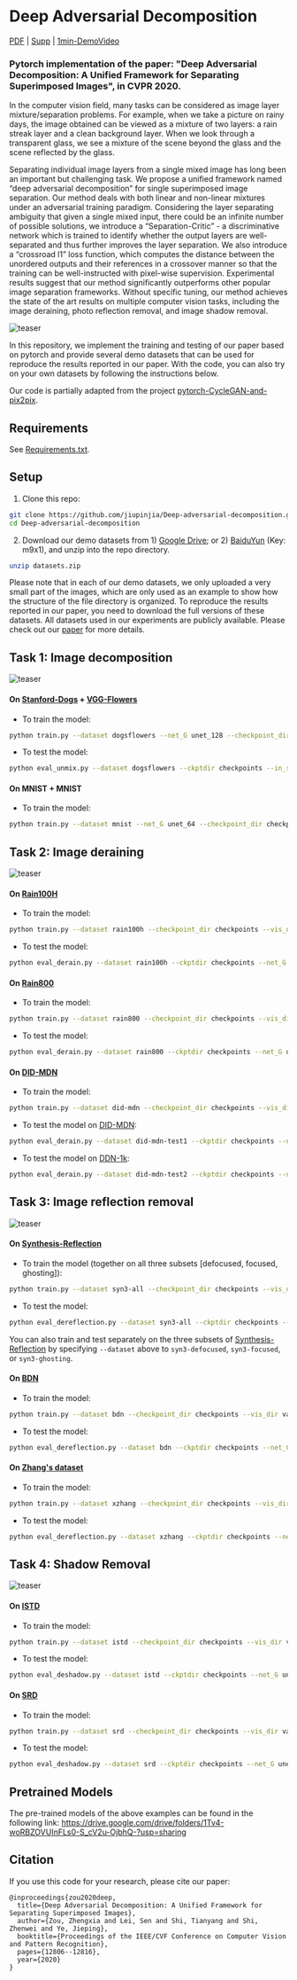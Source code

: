# Deep Adversarial Decomposition 

[PDF](<https://openaccess.thecvf.com/content_CVPR_2020/papers/Zou_Deep_Adversarial_Decomposition_A_Unified_Framework_for_Separating_Superimposed_Images_CVPR_2020_paper.pdf>) | [Supp](<https://openaccess.thecvf.com/content_CVPR_2020/supplemental/Zou_Deep_Adversarial_Decomposition_CVPR_2020_supplemental.pdf>) | [1min-DemoVideo](<http://www-personal.umich.edu/~zzhengxi/zzx_gallery/5946-1min.mp4>) 

### Pytorch implementation of the paper: "Deep Adversarial Decomposition: A Unified Framework for Separating Superimposed Images", in CVPR 2020.

In the computer vision field, many tasks can be considered as image layer mixture/separation problems. For example, when we take a picture on rainy days, the image obtained can be viewed as a mixture of two layers: a rain streak layer and a clean background layer. When we look through a transparent glass, we see a mixture of the scene beyond the glass and the scene reflected by the glass.

Separating individual image layers from a single mixed image has long been an important but challenging task. We propose a unified framework named “deep adversarial decomposition” for single superimposed image separation. Our method deals with both linear and non-linear mixtures under an adversarial training paradigm. Considering the layer separating ambiguity that given a single mixed input, there could be an infinite number of possible solutions, we introduce a “Separation-Critic” - a discriminative network which is trained to identify whether the output layers are well-separated and thus further improves the layer separation. We also introduce a “crossroad l1” loss function, which computes the distance between the unordered outputs and their references in a crossover manner so that the training can be well-instructed with pixel-wise supervision. Experimental results suggest that our method significantly outperforms other popular image separation frameworks. Without specific tuning, our method achieves the state of the art results on multiple computer vision tasks, including the image deraining, photo reflection removal, and image shadow removal. 

![teaser](fig/teaser.jpg)

In this repository, we implement the training and testing of our paper based on pytorch and provide several demo datasets that can be used for reproduce the results reported in our paper. With the code, you can also try on your own datasets by following the instructions below.

Our code is partially adapted from the project [pytorch-CycleGAN-and-pix2pix](https://github.com/junyanz/pytorch-CycleGAN-and-pix2pix).



## Requirements

See [Requirements.txt](Requirements.txt).



## Setup

1. Clone this repo:

```bash
git clone https://github.com/jiupinjia/Deep-adversarial-decomposition.git 
cd Deep-adversarial-decomposition
```

2. Download our demo datasets from 1) [Google Drive](https://drive.google.com/file/d/1KZqtGCBfECyaY0Oy0MJ7fmZVBZjM4cLA/view?usp=sharing); or 2) [BaiduYun](https://pan.baidu.com/s/1NffJjxQEo_BcjAv4nj4rQw) (Key: m9x1), and unzip into the repo directory.

```bash
unzip datasets.zip
```

   Please note that in each of our demo datasets, we only uploaded a very small part of the images, which are only used as an example to show how the structure of the file directory is organized. To reproduce the results reported in our paper, you need to download the full versions of these datasets. All datasets used in our experiments are publicly available. Please check out our [paper](https://openaccess.thecvf.com/content_CVPR_2020/papers/Zou_Deep_Adversarial_Decomposition_A_Unified_Framework_for_Separating_Superimposed_Images_CVPR_2020_paper.pdf) for more details.

   


## Task 1: Image decomposition

![teaser](fig/unmix.jpg)


#### On [Stanford-Dogs](https://people.csail.mit.edu/khosla/papers/fgvc2011.pdf) + [VGG-Flowers](http://www.robots.ox.ac.uk/~men/papers/nilsback_cvpr06.pdf)

- To train the model:

```bash
python train.py --dataset dogsflowers --net_G unet_128 --checkpoint_dir checkpoints --vis_dir val_out --max_num_epochs 200 --batch_size 2 --enable_d1d2 --enable_d3 --enable_synfake --output_auto_enhance
```

- To test the model:

```bash
python eval_unmix.py --dataset dogsflowers --ckptdir checkpoints --in_size 128 --net_G unet_128 --save_output
```

#### On MNIST + MNIST

- To train the model:

```bash
python train.py --dataset mnist --net_G unet_64 --checkpoint_dir checkpoints --vis_dir val_out --max_num_epochs 200 --batch_size 2 --enable_d1d2 --enable_d3 --enable_synfake --output_auto_enhance
```



## Task 2: Image deraining

![teaser](fig/derain.jpg)

#### On [Rain100H](https://arxiv.org/abs/1609.07769) 

- To train the model:

```bash
python train.py --dataset rain100h --checkpoint_dir checkpoints --vis_dir val_out --max_num_epochs 200 --batch_size 2 --enable_d1d2 --enable_d3 --enable_synfake --net_G unet_512 --pixel_loss pixel_loss --metric psnr_gt1
```

- To test the model:

```bash
python eval_derain.py --dataset rain100h --ckptdir checkpoints --net_G unet_512 --in_size 512 --save_output
```

#### On [Rain800](https://arxiv.org/abs/1701.05957) 

- To train the model:

```bash
python train.py --dataset rain800 --checkpoint_dir checkpoints --vis_dir val_out --max_num_epochs 200 --batch_size 2 --enable_d1d2 --enable_d3 --enable_synfake --net_G unet_512 --pixel_loss pixel_loss --metric psnr_gt1
```

- To test the model:

```bash
python eval_derain.py --dataset rain800 --ckptdir checkpoints --net_G unet_512 --in_size 512 --save_output
```

#### On [DID-MDN](https://openaccess.thecvf.com/content_cvpr_2018/papers/Zhang_Density-Aware_Single_Image_CVPR_2018_paper.pdf) 

- To train the model:

```bash
python train.py --dataset did-mdn --checkpoint_dir checkpoints --vis_dir val_out --max_num_epochs 200 --batch_size 2 --enable_d1d2 --enable_d3 --enable_synfake --net_G unet_512 --pixel_loss pixel_loss --metric psnr_gt1
```

- To test the model on [DID-MDN](https://openaccess.thecvf.com/content_cvpr_2018/papers/Zhang_Density-Aware_Single_Image_CVPR_2018_paper.pdf):

```bash
python eval_derain.py --dataset did-mdn-test1 --ckptdir checkpoints --net_G unet_512 --save_output
```

- To test the model on [DDN-1k](https://openaccess.thecvf.com/content_cvpr_2018/papers/Zhang_Density-Aware_Single_Image_CVPR_2018_paper.pdf):

```bash
python eval_derain.py --dataset did-mdn-test2 --ckptdir checkpoints --net_G unet_512 --in_size 512 --save_output
```



## Task 3: Image reflection removal

![teaser](fig/dereflection.jpg)

#### On [Synthesis-Reflection](https://openaccess.thecvf.com/content_CVPR_2019/papers/Wen_Single_Image_Reflection_Removal_Beyond_Linearity_CVPR_2019_paper.pdf) 

- To train the model (together on all three subsets [defocused, focused, ghosting]):

```bash
python train.py --dataset syn3-all --checkpoint_dir checkpoints --vis_dir val_out --max_num_epochs 200 --batch_size 2 --enable_d1d2 --enable_d3 --enable_synfake --net_G unet_512 --pixel_loss pixel_loss --metric psnr_gt1
```

- To test the model:

```bash
python eval_dereflection.py --dataset syn3-all --ckptdir checkpoints --net_G unet_512 --in_size 512 --save_output
```

   You can also train and test separately on the three subsets of [Synthesis-Reflection](https://openaccess.thecvf.com/content_CVPR_2019/papers/Wen_Single_Image_Reflection_Removal_Beyond_Linearity_CVPR_2019_paper.pdf) by specifying `--dataset` above to `syn3-defocused`, `syn3-focused`, or `syn3-ghosting`. 

#### On [BDN](https://openaccess.thecvf.com/content_ECCV_2018/papers/Jie_Yang_Seeing_Deeply_and_ECCV_2018_paper.pdf) 

- To train the model:

```bash
python train.py --dataset bdn --checkpoint_dir checkpoints --vis_dir val_out --max_num_epochs 200 --batch_size 2 --enable_d1d2 --enable_d3 --enable_synfake --net_G unet_256 --pixel_loss pixel_loss --metric psnr_gt1
```

- To test the model:

```bash
python eval_dereflection.py --dataset bdn --ckptdir checkpoints --net_G unet_256 --in_size 256 --save_output
```


#### On [Zhang's dataset](https://openaccess.thecvf.com/content_cvpr_2018/papers/Zhang_Single_Image_Reflection_CVPR_2018_paper.pdf) 

- To train the model:

```bash
python train.py --dataset xzhang --checkpoint_dir checkpoints --vis_dir val_out --max_num_epochs 200 --batch_size 2 --enable_d1d2 --enable_d3 --enable_synfake --net_G unet_512 --pixel_loss pixel_loss --metric psnr_gt1
```

- To test the model:

```bash
python eval_dereflection.py --dataset xzhang --ckptdir checkpoints --net_G unet_512 --in_size 512 --save_output
```



## Task 4: Shadow Removal

![teaser](fig/deshadow.jpg)

#### On [ISTD](https://openaccess.thecvf.com/content_cvpr_2018/papers/Wang_Stacked_Conditional_Generative_CVPR_2018_paper.pdf) 

- To train the model:

```bash
python train.py --dataset istd --checkpoint_dir checkpoints --vis_dir val_out --max_num_epochs 200 --batch_size 2 --enable_d1d2 --enable_d3 --enable_synfake --net_G unet_256 --pixel_loss pixel_loss --metric labrmse_gt1
```

- To test the model:

```bash
python eval_deshadow.py --dataset istd --ckptdir checkpoints --net_G unet_256 --in_size 256 --save_output
```


#### On [SRD](https://openaccess.thecvf.com/content_cvpr_2017/papers/Qu_DeshadowNet_A_Multi-Context_CVPR_2017_paper.pdf) 

- To train the model:

```bash
python train.py --dataset srd --checkpoint_dir checkpoints --vis_dir val_out --max_num_epochs 200 --batch_size 2 --enable_d1d2 --enable_d3 --enable_synfake --net_G unet_512 --pixel_loss pixel_loss --metric labrmse_gt1
```

- To test the model:

```bash
python eval_deshadow.py --dataset srd --ckptdir checkpoints --net_G unet_512 --in_size 512 --save_output
```



## Pretrained Models

The pre-trained models of the above examples can be found in the following link:
https://drive.google.com/drive/folders/1Tv4-woRBZOVUInFLs0-S_cV2u-OjbhQ-?usp=sharing



## Citation

If you use this code for your research, please cite our paper:

``````
@inproceedings{zou2020deep,
  title={Deep Adversarial Decomposition: A Unified Framework for Separating Superimposed Images},
  author={Zou, Zhengxia and Lei, Sen and Shi, Tianyang and Shi, Zhenwei and Ye, Jieping},
  booktitle={Proceedings of the IEEE/CVF Conference on Computer Vision and Pattern Recognition},
  pages={12806--12816},
  year={2020}
}
``````
